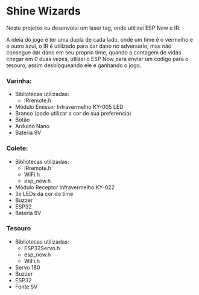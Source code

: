 # Shine Wizards

Neste projetos eu desenvolvi um laser tag, onde utilizei ESP Now e IR.

A ideia do jogo é ter uma dupla de cada lado, onde um time é o vermelho e o outro azul, o IR é utilizado para dar dano no adversario, mas não consegue dar dano em seu proprio time, quando a contagem de vidas chegar em 0 duas vezes, utlizei o ESP Now para enviar um codigo para o tesouro, assim desbloqueando ele e ganhando o jogo.

### Varinha:
  - Bibliotecas utilizadas:
    - IRremote.h
  - Módulo Emissor Infravermelho KY-005 LED 
  - Branco (pode utilizar a cor de sua preferencia) 
  - Botão 
  - Arduino Nano 
  - Bateria 9V

### Colete:
  - Bibliotecas utilizadas:
    - IRremote.h
    - WiFi.h
    - esp_now.h
  - Módulo Receptor Infravermelho KY-022
  - 3x LEDs da cor do time
  - Buzzer
  - ESP32
  - Bateria 9V

### Tesouro 
  - Bibliotecas utilizadas:
    - ESP32Servo.h
    - esp_now.h
    - WiFi.h
  - Servo 180
  - Buzzer
  - ESP32
  - Fonte 5V
